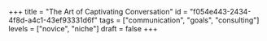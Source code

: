 +++
title = "The Art of Captivating Conversation"
id = "f054e443-2434-4f8d-a4c1-43ef93331d6f"
tags = ["communication", "goals", "consulting"]
levels = ["novice", "niche"]
draft = false
+++

